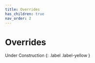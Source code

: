 ```yaml
---
title: Overrides
has_children: true
nav_order: 2
---
```


# Overrides
Under Construction
{: .label .label-yellow }